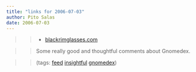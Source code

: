 ```yaml
---
title: "links for 2006-07-03"
author: Pito Salas
date: 2006-07-03
---
```



>>

>>   * [blackrimglasses.com](<http://blackrimglasses.com/feed/>)

>>

>> Some really good and thoughtful comments about Gnomedex.

>>

>> (tags: [feed](<http://del.icio.us/pitosalas/feed>)
[insightful](<http://del.icio.us/pitosalas/insightful>)
[gnomedex](<http://del.icio.us/pitosalas/gnomedex>))

>>

>>


